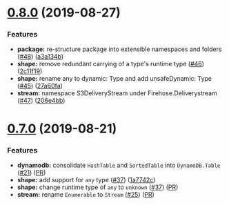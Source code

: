 # [0.8.0](https://github.com/sam-goodwin/punchcard/compare/v0.7.0...v0.8.0) (2019-08-27)


### Features

* **package:** re-structure package into extensible namespaces and folders ([#48](https://github.com/sam-goodwin/punchcard/issues/48)) ([a3a134b](https://github.com/sam-goodwin/punchcard/commit/a3a134b))
* **shape:** remove redundant carrying of a type's runtime type ([#46](https://github.com/sam-goodwin/punchcard/issues/46)) ([2c11f19](https://github.com/sam-goodwin/punchcard/commit/2c11f19))
* **shape:** rename any to dynamic: Type<unknown> and add unsafeDynamic: Type<any> ([#45](https://github.com/sam-goodwin/punchcard/issues/45)) ([27a60fa](https://github.com/sam-goodwin/punchcard/commit/27a60fa))
* **stream:** namespace S3DeliveryStream under Firehose.Deliverystream ([#47](https://github.com/sam-goodwin/punchcard/issues/47)) ([206e4bb](https://github.com/sam-goodwin/punchcard/commit/206e4bb))



# [0.7.0](https://github.com/sam-goodwin/punchcard/compare/v0.6.0...v0.7.0) (2019-08-21)


### Features

* **dynamodb:** consolidate `HashTable` and `SortedTable` into `DynamoDB.Table` ([#21](https://github.com/sam-goodwin/punchcard/issues/27)) ([PR](https://github.com/sam-goodwin/punchcard/pull/39))
* **shape:** add support for `any` type ([#37](https://github.com/sam-goodwin/punchcard/issues/37)) ([1a7742c](https://github.com/sam-goodwin/punchcard/commit/1a7742c))
* **shape:** change runtime type of `any` to `unknown` ([#37](https://github.com/sam-goodwin/punchcard/issues/37)) ([PR](https://github.com/sam-goodwin/punchcard/pull/41))
* **stream:** rename `Enumerable` to `Stream` ([#25](https://github.com/sam-goodwin/punchcard/issues/25)) ([PR](https://github.com/sam-goodwin/punchcard/pull/26))
